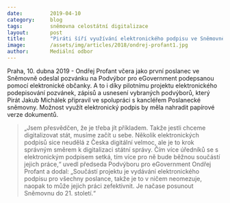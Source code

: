 ```yaml
---
date:         2019-04-10
category:     blog
tags:         sněmovna celostátní digitalizace
layout:       post
title:        "Piráti šíří využívání elektronického podpisu ve Sněmovně"
image:        /assets/img/articles/2018/ondrej-profant1.jpg
author:       Mediální odbor
---
```



Praha, 10. dubna 2019 - Ondřej Profant včera jako první poslanec ve Sněmovně odeslal pozvánku na Podvýbor pro eGovernment podepsanou pomocí elektronické občanky. A to i díky pilotnímu projektu elektronického podepisování pozvánek, zápisů a usnesení vybraných podvýborů, který Pirát Jakub Michálek připravil ve spolupráci s kancléřem Poslanecké sněmovny. Možnost využít elektronický podpis by měla nahradit papírové verze dokumentů.

> „Jsem přesvědčen, že je třeba jít příkladem. Takže jestli chceme digitalizovat stát, musíme začít u sebe. Několik elektronických podpisů sice neudělá z Česka digitální velmoc, ale je to krok správným směrem k digitalizaci státní správy. Čím více úředníků se s elektronickým podpisem setká, tím více pro ně bude běžnou součástí jejich práce,“ uvedl předseda Podvýboru pro eGovernment Ondřej Profant a dodal: „Součástí projektu je vydávání elektronického podpisu pro všechny poslance, takže je to v ničem neomezuje, naopak to může jejich práci zefektivnit. Je načase posunout Sněmovnu do 21. století.“
